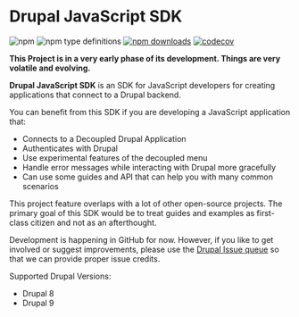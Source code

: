 # Drupal JavaScript SDK

![npm](https://img.shields.io/npm/v/drupal-js-sdk)
![npm type definitions](https://img.shields.io/npm/types/drupal-js-sdk)
[![npm downloads](https://img.shields.io/npm/dt/drupal-js-sdk.svg?maxAge=2592000)](http://npmjs.com/package/drupal-jsonapi-params)
[![codecov](https://codecov.io/gh/d34dman/drupal-js-sdk/branch/main/graph/badge.svg?token=KVXZUI3JLK)](https://codecov.io/gh/d34dman/drupal-js-sdk)

**This Project is in a very early phase of its development. Things are very volatile and evolving.**


**Drupal JavaScript SDK** is an SDK for JavaScript developers for creating applications that connect to a Drupal backend.

You can benefit from this SDK if you are developing a JavaScript application that:

- Connects to a Decoupled Drupal Application
- Authenticates with Drupal 
- Use experimental features of the decoupled menu
- Handle error messages while interacting with Drupal more gracefully
- Can use some guides and API that can help you with many common scenarios

This project feature overlaps with a lot of other open-source projects. The primary goal of this SDK would be to treat guides and examples as first-class citizen and not as an afterthought.

Development is happening in GitHub for now. However, if you like to get involved or suggest improvements, please use the [Drupal Issue queue](https://www.drupal.org/project/issues/drupal_js_sdk?categories=All) so that we can provide proper issue credits.

Supported Drupal Versions:

- Drupal 8
- Drupal 9
